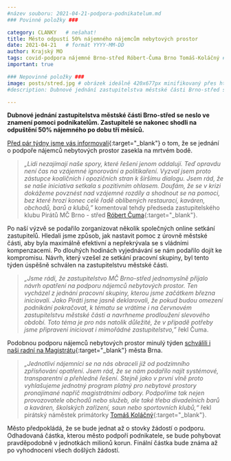 ```yaml
---
#název souboru: 2021-04-21-podpora-podnikatelum.md
### Povinné položky ###

category: CLANKY   # nešahat!
title: Město odpustí 50% nájemného nájemcům nebytových prostor
date: 2021-04-21   # formát YYYY-MM-DD
author: Krajský MO
tags: covid-podpora nájemné Brno-střed Róbert-Čuma Brno Tomáš-Koláčný # kategorie odděleny mezerami, např. volby zemědělství životní-prostředí piráti (viz https://jihomoravsky.pirati.cz/tags/)
important: true

### Nepovinné položky ###
image: posts/stred.jpg # obrázek ideálně 420x677px minifikovaný přes https://tinypng.com/
#description: Dubnové jednání zastupitelstva městské části Brno-střed se neslo ve znamení pomoci podnikatelům. Zastupitelé se nakonec shodli na odpuštění 50% nájemného po dobu tří měsíců. 

---
```

**Dubnové jednání zastupitelstva městské části Brno-střed se neslo ve znamení pomoci podnikatelům. Zastupitelé se nakonec shodli na odpuštění 50% nájemného po dobu tří měsíců.** 

[Před pár týdny jsme vás informovali](https://www.facebook.com/CPS.JMK/posts/10158275163581589){:target="_blank"} o tom, že se jednání o podpoře nájemců nebytových prostor zasekla na mrtvém bodě.

>*„Lidi nezajímají naše spory, které řešení jenom oddalují. Teď opravdu není čas na vzájemné ignorování a politikaření. Vyzval jsem proto zástupce koaličních i opozičních stran k širšímu dialogu. Jsem rád, že se naše iniciativa setkala s pozitivním ohlasem. Doufám, že se v krizi dokážeme povznést nad vzájemné rozdíly a shodnout se na pomoci, bez které hrozí konec celé řadě oblíbených restaurací, kaváren, obchodů, barů a klubů,”* komentoval tehdy předseda zastupitelského klubu Pirátů MČ Brno - střed [Róbert Čuma](https://jihomoravsky.pirati.cz/lide/robert-cuma/){:target="_blank"}. 
>

Po naší výzvě se podařilo zorganizovat několik společných online setkání zastupitelů. Hledali jsme způsob, jak nastavit pomoc z úrovně městské části, aby byla maximálně efektivní a nepřekrývala se s vládními kompenzacemi. Po dlouhých hodinách vyjednávání se nám podařilo dojít ke kompromisu.  Návrh, který vzešel ze setkání pracovní skupiny, byl tento týden úspěšně schválen na zastupitelstvu městské části.

>*„Jsme rádi, že zastupitelstvo MČ Brno-střed  jednomyslně přijalo návrh opatření na podporu nájemců nebytových prostor. Ten vycházel z jednání pracovní skupiny, kterou jsme začátkem března iniciovali. Jako Piráti jsme jasně deklarovali, že pokud budou omezení podnikání pokračovat, k tématu se vrátíme i na červnovém zastupitelstvu městské části a navrhneme prodloužení slevového období.  Toto téma je pro nás natolik důležité, že v případě potřeby jsme připraveni iniciovat  i mimořádné zastupitelstvo,”* řekl Čuma.
>

Podobnou podporu nájemců nebytových prostor minulý týden [schválili i naši radní na Magistrátu](https://www.brno.cz/brno-aktualne/tiskovy-servis/tiskove-zpravy/a/podnikatelum-postizenym-covidem-odpustime-50-najemneho-za-druhe-ctvrtleti-rozhodlo-vedeni-mesta/){:target="_blank"} města Brna. 

>*„Jednotliví nájemníci se na nás obraceli již od podzimního zpřísňování opatření. Jsem rád, že se nám podařilo najít systémové, transparentní a přehledné řešení. Stejně jako v první vlně proto vyhlašujeme jednotný program platný pro nebytové prostory pronajímané napříč magistrátními odbory. Podpoříme tak nejen provozovatele obchodů nebo služeb, ale také třeba divadelních barů a kaváren, školských zařízení, saun nebo sportovních klubů,“* řekl pirátský náměstek primátorky [Tomáš Koláčný](https://jihomoravsky.pirati.cz/lide/tomas-kolacny/){:target="_blank"}.
>

Město předpokládá, že se bude jednat až o stovky žádostí o podporu. Odhadovaná částka, kterou město podpoří podnikatele, se bude pohybovat pravděpodobně v jednotkách milionů korun. Finální částka bude známa až po vyhodnocení všech došlých žádostí. 

